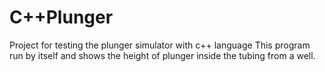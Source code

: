 # C++Plunger
Project for testing the plunger simulator with c++ language
This program run by itself and shows the height of plunger inside the tubing from a well.
